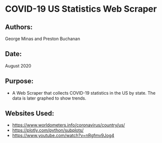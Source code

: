 # COVID-19 US Statistics Web Scraper

## Authors:
George Minas and Preston Buchanan

## Date:
August 2020

## Purpose:
- A Web Scraper that collects COVID-19 statistics in the US by state. The data is later graphed to show trends.

## Websites Used:
- https://www.worldometers.info/coronavirus/country/us/
- https://plotly.com/python/subplots/
- https://www.youtube.com/watch?v=nRgfmv9Jog4
